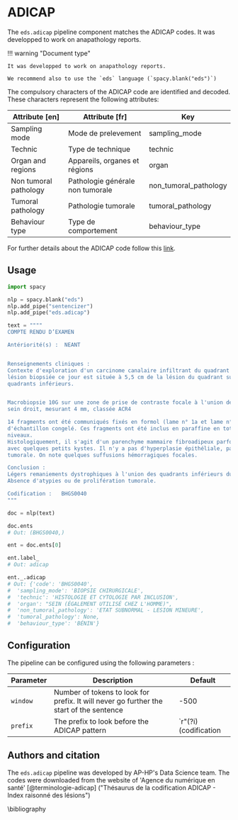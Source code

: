 # ADICAP

The `eds.adicap` pipeline component matches the ADICAP codes. It was developped to work on anapathology reports.

!!! warning "Document type"

    It was developped to work on anapathology reports.

    We recommend also to use the `eds` language (`spacy.blank("eds")`)

The compulsory characters of the ADICAP code are identified and decoded.
These characters represent the following attributes:



| Attribute [en]        | Attribute [fr]                   | Key                   |
| --------------------- | -------------------------------- | --------------------- |
| Sampling mode         | Mode de prelevement              | sampling_mode         |
| Technic               | Type de technique                | technic               |
| Organ and regions     | Appareils, organes et régions    | organ                 |
| Non tumoral pathology | Pathologie générale non tumorale | non_tumoral_pathology |
| Tumoral pathology     | Pathologie tumorale              | tumoral_pathology     |
| Behaviour type        | Type de comportement             | behaviour_type        |



For further details about the ADICAP code follow this [link](https://smt.esante.gouv.fr/wp-json/ans/terminologies/document?terminologyId=terminologie-adicap&fileName=cgts_sem_adicap_fiche-detaillee.pdf).

## Usage

<!-- no-check -->

```python
import spacy

nlp = spacy.blank("eds")
nlp.add_pipe("sentencizer")
nlp.add_pipe("eds.adicap")

text = """"
COMPTE RENDU D’EXAMEN

Antériorité(s) :  NEANT


Renseignements cliniques :
Contexte d'exploration d'un carcinome canalaire infiltrant du quadrant supéro-externe du sein droit. La
lésion biopsiée ce jour est située à 5,5 cm de la lésion du quadrant supéro-externe, à l'union des
quadrants inférieurs.


Macrobiopsie 10G sur une zone de prise de contraste focale à l'union des quadrants inférieurs du
sein droit, mesurant 4 mm, classée ACR4

14 fragments ont été communiqués fixés en formol (lame n° 1a et lame n° 1b) . Il n'y a pas eu
d'échantillon congelé. Ces fragments ont été inclus en paraffine en totalité et coupés sur plusieurs
niveaux.
Histologiquement, il s'agit d'un parenchyme mammaire fibroadipeux parfois légèrement dystrophique
avec quelques petits kystes. Il n'y a pas d'hyperplasie épithéliale, pas d'atypie, pas de prolifération
tumorale. On note quelques suffusions hémorragiques focales.

Conclusion :
Légers remaniements dystrophiques à l'union des quadrants inférieurs du sein droit.
Absence d'atypies ou de prolifération tumorale.

Codification :   BHGS0040
"""

doc = nlp(text)

doc.ents
# Out: (BHGS0040,)

ent = doc.ents[0]

ent.label_
# Out: adicap

ent._.adicap
# Out: {'code': 'BHGS0040',
#  'sampling_mode': 'BIOPSIE CHIRURGICALE',
#  'technic': 'HISTOLOGIE ET CYTOLOGIE PAR INCLUSION',
#  'organ': "SEIN (ÉGALEMENT UTILISÉ CHEZ L'HOMME)",
#  'non_tumoral_pathology': 'ETAT SUBNORMAL - LESION MINEURE',
#  'tumoral_pathology': None,
#  'behaviour_type': 'BÉNIN'}
```

## Configuration

The pipeline can be configured using the following parameters :

| Parameter   | Description                                                                            | Default                        |
|-------------|----------------------------------------------------------------------------------------|--------------------------------|
| `window`    | Number of tokens to look for prefix. It will never go further the start of the sentence| -500                           |
| `prefix`    | The prefix to look before the ADICAP pattern                                           | `r"(?i)(codification|adicap)"` |


## Authors and citation

The `eds.adicap` pipeline was developed by AP-HP's Data Science team.
The codes were downloaded from the website of 'Agence du numérique en santé' [@terminologie-adicap] ("Thésaurus de la codification ADICAP - Index raisonné des lésions")

\bibliography
